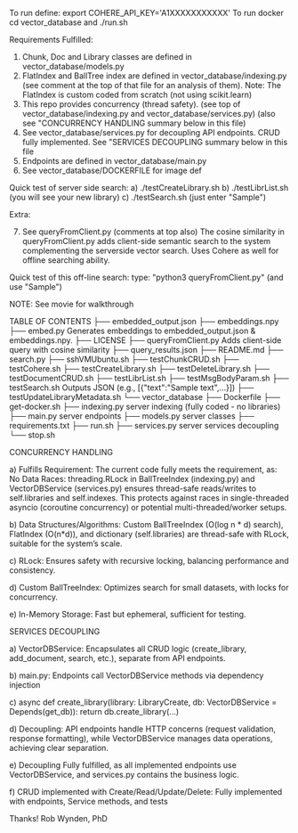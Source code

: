To run define: export COHERE_API_KEY='A1XXXXXXXXXXX'
To run docker cd vector_database and ./run.sh

Requirements Fulfilled:

1. Chunk, Doc and Library classes are defined in vector_database/models.py
2. FlatIndex and BallTree index are defined in vector_database/indexing.py
   (see comment at the top of that file for an analysis of them).
   Note: The FlatIndex is custom coded from scratch (not using scikit.learn)
3. This repo provides concurrency (thread safety).
   (see top of vector_database/indexing.py and vector_database/services.py)
   (also see "CONCURRENCY HANDLING summary below in this file)
4. See vector_database/services.py for decoupling API endpoints.
   CRUD fully implemented. See "SERVICES DECOUPLING summary below in this file
5. Endpoints are defined in vector_database/main.py
6. See vector_database/DOCKERFILE for image def

Quick test of server side search:
  a) ./testCreateLibrary.sh
  b) ./testLibrList.sh (you will see your new library)
  c) ./testSearch.sh (just enter "Sample")

Extra:

7. See queryFromClient.py (comments at top also)
The cosine similarity in queryFromClient.py adds client-side semantic search to the system complementing the serverside vector search. Uses Cohere as well for offline searching ability.

Quick test of this off-line search: type: "python3 queryFromClient.py"
  (and use "Sample")

NOTE: See movie for walkthrough

TABLE OF CONTENTS
├── embedded_output.json
├── embeddings.npy
├── embed.py Generates embeddings to embedded_output.json & embeddings.npy.
├── LICENSE
├── queryFromClient.py Adds client-side query with cosine similarity
├── query_results.json
├── README.md
├── search.py
├── sshVMUbuntu.sh
├── testChunkCRUD.sh
├── testCohere.sh
├── testCreateLibrary.sh
├── testDeleteLibrary.sh
├── testDocumentCRUD.sh
├── testLibrList.sh
├── testMsgBodyParam.sh
├── testSearch.sh   Outputs JSON (e.g., [{"text":"Sample text",...}])
├── testUpdateLibraryMetadata.sh
└── vector_database
    ├── Dockerfile
    ├── get-docker.sh
    ├── indexing.py        server indexing (fully coded - no libraries)
    ├── main.py            server endpoints
    ├── models.py          server classes
    ├── requirements.txt
    ├── run.sh
    ├── services.py        server services decoupling 
    └── stop.sh

CONCURRENCY HANDLING

 a) Fulfills Requirement: The current code fully meets the requirement, as:
No Data Races: threading.RLock in BallTreeIndex (indexing.py) and VectorDBService (services.py) ensures thread-safe reads/writes to self.libraries and self.indexes. This protects against races in single-threaded asyncio (coroutine concurrency) or potential multi-threaded/worker setups.

 b) Data Structures/Algorithms: Custom BallTreeIndex (O(log n * d) search), FlatIndex (O(n*d)), and dictionary (self.libraries) are thread-safe with RLock, suitable for the system’s scale.

 c) RLock: Ensures safety with recursive locking, balancing performance and consistency.

 d) Custom BallTreeIndex: Optimizes search for small datasets, with locks for concurrency.

 e) In-Memory Storage: Fast but ephemeral, sufficient for testing.

SERVICES DECOUPLING

 a) VectorDBService: Encapsulates all CRUD logic (create_library, add_document, search, etc.), separate from API endpoints.

 b) main.py: Endpoints call VectorDBService methods via dependency injection

 c) async def create_library(library: LibraryCreate, db: VectorDBService = Depends(get_db)): return db.create_library(...)

 d) Decoupling: API endpoints handle HTTP concerns (request validation, response formatting), while VectorDBService manages data operations, achieving clear separation.

 e) Decoupling Fully fulfilled, as all implemented endpoints use VectorDBService, and services.py contains the business logic.

 f) CRUD implemented with Create/Read/Update/Delete: Fully implemented with endpoints, Service methods, and tests

Thanks!
Rob Wynden, PhD

